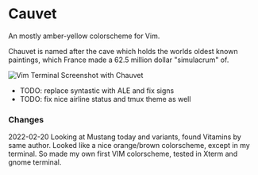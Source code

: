 # Cauvet

An mostly amber-yellow colorscheme for Vim.

Chauvet is named after the cave which holds the worlds oldest known paintings,
which France made a 62.5 million dollar "simulacrum" of.

![Vim Terminal Screenshot with Chauvet](screenshot.png)

- TODO: replace syntastic with ALE and fix signs
- TODO: fix nice airline status and tmux theme as well

### Changes
2022-02-20
  Looking at Mustang today and variants, found Vitamins by same author.
  Looked like a nice orange/brown colorscheme, except in my terminal.
  So made my own first VIM colorscheme, tested in Xterm and gnome terminal.
